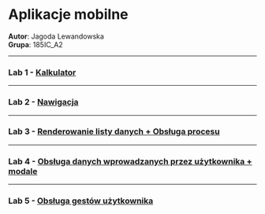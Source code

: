 # Aplikacje mobilne

**Autor**: Jagoda Lewandowska  
**Grupa**: 185IC_A2  


---
### Lab 1 - [Kalkulator](https://github.com/jagodalewandowska/aplikacje-mobilne-lewandowska-185ic/tree/master/Lab1)  

---
### Lab 2 - [Nawigacja](https://github.com/jagodalewandowska/aplikacje-mobilne-lewandowska-185ic/tree/master/Lab2)  

---
### Lab 3 - [Renderowanie listy danych + Obsługa procesu](https://github.com/jagodalewandowska/aplikacje-mobilne-lewandowska-185ic/tree/master/Lab3)  

---
### Lab 4 - [Obsługa danych wprowadzanych przez użytkownika + modale](https://github.com/jagodalewandowska/aplikacje-mobilne-lewandowska-185ic/tree/master/Lab4)  

---
### Lab 5 - [Obsługa gestów użytkownika](https://github.com/jagodalewandowska/aplikacje-mobilne-lewandowska-185ic/tree/master/Lab5)  